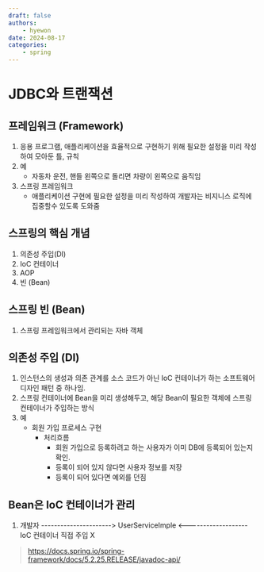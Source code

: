 ```yaml
---
draft: false
authors:
    - hyewon
date: 2024-08-17
categories:
    - spring
---
```


# JDBC와 트랜잭션

<!-- more -->

## 프레임워크 (Framework)

1. 응용 프로그램, 애플리케이션을 효율적으로 구현하기 위해 필요한 설정을 미리 작성하여
   모아둔 틀, 규칙
2. 예
    - 자동차 운전, 핸들 왼쪽으로 돌리면 차량이 왼쪽으로 움직임
3. 스프링 프레임워크
    - 애플리케이션 구현에 필요한 설정을 미리 작성하여
      개발자는 비지니스 로직에 집중할수 있도록 도와줌

## 스프링의 핵심 개념

1.  의존성 주입(DI)
2.  IoC 컨테이너
3.  AOP
4.  빈 (Bean)

## 스프링 빈 (Bean)

1.  스프링 프레임워크에서 관리되는 자바 객체

## 의존성 주입 (DI)

1.  인스턴스의 생성과 의존 관계를 소스 코드가 아닌
    IoC 컨테이너가 하는 소프트웨어 디자인 패턴 중 하나임.
2.  스프링 컨테이너에 Bean을 미리 생성해두고,
    해당 Bean이 필요한 객체에 스프링 컨테이너가 주입하는 방식
3.  예
    -   회원 가입 프로세스 구현
        -   처리흐름
            -   회원 가입으로 등록하려고 하는 사용자가 이미 DB에 등록되어 있는지 확인.
            -   등록이 되어 있지 않다면 사용자 정보를 저장
            -   등록이 되어 있다면 예외를 던짐

## Bean은 IoC 컨테이너가 관리

1.  개발자 ----------------------> UserServiceImple <------------------- IoC 컨테이너
    직접 주입 X

> https://docs.spring.io/spring-framework/docs/5.2.25.RELEASE/javadoc-api/
